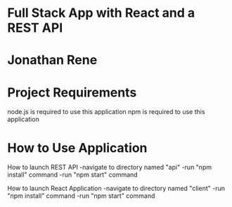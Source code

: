 # Full Stack App with React and a REST API
# Jonathan Rene

# Project Requirements
node.js is required to use this application
npm is required to use this application

# How to Use Application 

How to launch REST API
-navigate to directory named "api"
-run "npm install" command
-run "npm start" command

How to launch React Application
-navigate to directory named "client"
-run "npm install" command
-run "npm start" command


